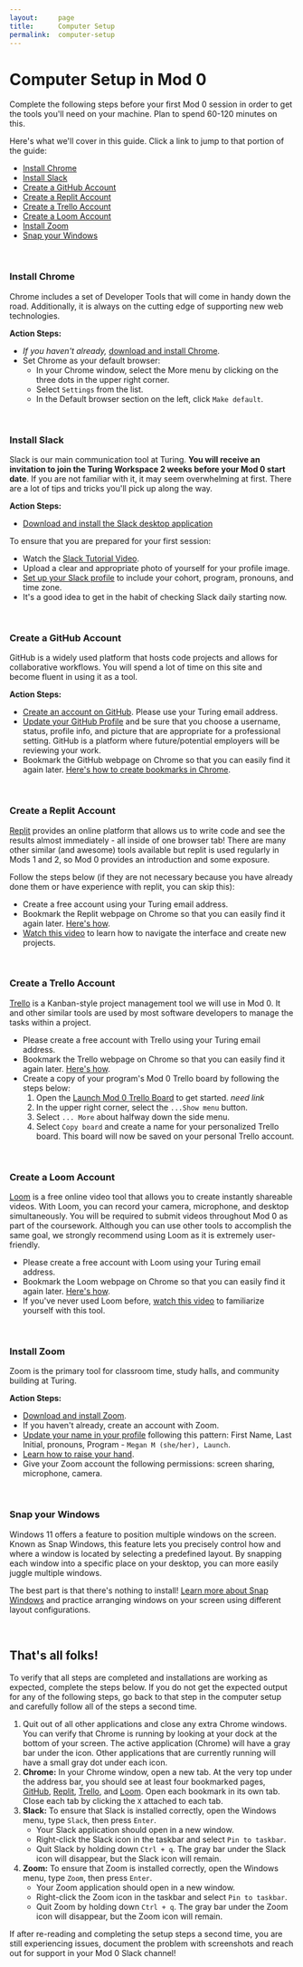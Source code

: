 ```yaml
---
layout:     page
title:      Computer Setup
permalink:  computer-setup
---
```

# Computer Setup in Mod 0

Complete the following steps before your first Mod 0 session in order to get the tools you'll need on your machine. Plan to spend 60-120 minutes on this.

Here's what we'll cover in this guide. Click a link to jump to that portion of the guide:

- [Install Chrome](#install-chrome)
- [Install Slack](#install-slack)
- [Create a GitHub Account](#create-a-github-account)
- [Create a Replit Account](#create-a-replit-account)
- [Create a Trello Account](#create-a-trello-account)
- [Create a Loom Account](#create-a-loom-account)
- [Install Zoom](#install-zoom)
- [Snap your Windows](#snap-your-windows)

<br>

### Install Chrome

Chrome includes a set of Developer Tools that will come in handy down the road. Additionally, it is always on the cutting edge of supporting new web technologies.

**Action Steps:**
- _If you haven't already,_ [download and install Chrome](https://www.google.com/chrome/).
- Set Chrome as your default browser: 
  - In your Chrome window, select the More menu by clicking on the three dots in the upper right corner.
  - Select `Settings` from the list.
  - In the Default browser section on the left, click `Make default`.

<br>

### Install Slack

Slack is our main communication tool at Turing. **You will receive an invitation to join the Turing Workspace 2 weeks before your Mod 0 start date**. If you are not familiar with it, it may seem overwhelming at first. There are a lot of tips and tricks you'll pick up along the way.

**Action Steps:**
- [Download and install the Slack desktop application](https://slack.com/downloads/windows)

To ensure that you are prepared for your first session:
- Watch the [Slack Tutorial Video](https://www.youtube.com/watch?v=tfq333EpWgM).
- Upload a clear and appropriate photo of yourself for your profile image.
- [Set up your Slack profile](https://www.loom.com/share/6f10b796c90f40c09594899d71bf401a) to include your cohort, program, pronouns, and time zone.
- It's a good idea to get in the habit of checking Slack daily starting now.

<br>

### Create a GitHub Account

GitHub is a widely used platform that hosts code projects and allows for collaborative workflows. You will spend a lot of time on this site and become fluent in using it as a tool.

**Action Steps:**
- [Create an account on GitHub](https://github.com/). Please use your Turing email address.
- [Update your GitHub Profile](https://github.com/settings/profile) and be sure that you choose a username, status, profile info, and picture that are appropriate for a professional setting. GitHub is a platform where future/potential employers will be reviewing your work.
- Bookmark the GitHub webpage on Chrome so that you can easily find it again later. [Here's how to create bookmarks in Chrome](https://support.google.com/chrome/answer/188842?hl=en&co=GENIE.Platform%3DDesktop).

<br>

### Create a Replit Account

[Replit](https://replit.com/~) provides an online platform that allows us to write code and see the results almost immediately - all inside of one browser tab! There are many other similar (and awesome) tools available but replit is used regularly in Mods 1 and 2, so Mod 0 provides an introduction and some exposure.

Follow the steps below (if they are not necessary because you have already done them or have experience with replit, you can skip this):
- Create a free account using your Turing email address.
- Bookmark the Replit webpage on Chrome so that you can easily find it again later. [Here's how](https://support.google.com/chrome/answer/188842?hl=en&co=GENIE.Platform%3DDesktop).
- [Watch this video](https://www.youtube.com/watch?v=cnLE3bH6fHE) to learn how to navigate the interface and create new projects.

<br>

### Create a Trello Account

[Trello](https://trello.com/) is a Kanban-style project management tool we will use in Mod 0. It and other similar tools are used by most software developers to manage the tasks within a project.

- Please create a free account with Trello using your Turing email address.
- Bookmark the Trello webpage on Chrome so that you can easily find it again later. [Here's how](https://support.google.com/chrome/answer/188842?hl=en&co=GENIE.Platform%3DDesktop).
- Create a copy of your program's Mod 0 Trello board by following the steps below:
  1. Open the [Launch Mod 0 Trello Board]() to get started. *need link*
  1. In the upper right corner, select the `...Show menu` button.
  1. Select `... More` about halfway down the side menu.
  1. Select `Copy board` and create a name for your personalized Trello board. This board will now be saved on your personal Trello account.

<br>

### Create a Loom Account

[Loom](https://www.loom.com/) is a free online video tool that allows you to create instantly shareable videos. With Loom, you can record your camera, microphone, and desktop simultaneously. You will be required to submit videos throughout Mod 0 as part of the coursework. Although you can use other tools to accomplish the same goal, we strongly recommend using Loom as it is extremely user-friendly.

- Please create a free account with Loom using your Turing email address.
- Bookmark the Loom webpage on Chrome so that you can easily find it again later. [Here's how](https://support.google.com/chrome/answer/188842?hl=en&co=GENIE.Platform%3DDesktop).
- If you've never used Loom before, [watch this video](https://youtu.be/iugmJe8uDLE) to familiarize yourself with this tool.

<br>

### Install Zoom

Zoom is the primary tool for classroom time, study halls, and community building at Turing.

**Action Steps:**
- [Download and install Zoom](https://zoom.us/download/).
- If you haven't already, create an account with Zoom.
- [Update your name in your profile](https://support.zoom.us/hc/en-us/articles/201363203-My-Profile) following this pattern: First Name, Last Initial, pronouns, Program - `Megan M (she/her), Launch`.
- [Learn how to raise your hand](https://support.zoom.us/hc/en-us/articles/205566129-Raise-Hand-In-Webinar).
- Give your Zoom account the following permissions: screen sharing, microphone, camera.

<br>

### Snap your Windows

Windows 11 offers a feature to position multiple windows on the screen. Known as Snap Windows, this feature lets you precisely control how and where a window is located by selecting a predefined layout. By snapping each window into a specific place on your desktop, you can more easily juggle multiple windows.

The best part is that there's nothing to install! [Learn more about Snap Windows](https://support.microsoft.com/en-us/windows/snap-your-windows-885a9b1e-a983-a3b1-16cd-c531795e6241) and practice arranging windows on your screen using different layout configurations.

<br>

## That's all folks! 
To verify that all steps are completed and installations are working as expected, complete the steps below. If you do not get the expected output for any of the following steps, go back to that step in the computer setup and carefully follow all of the steps a second time. 
1. Quit out of all other applications and close any extra Chrome windows. You can verify that Chrome is running by looking at your dock at the bottom of your screen. The active application (Chrome) will have a gray bar under the icon. Other applications that are currently running will have a small gray dot under each icon.
1. **Chrome:** In your Chrome window, open a new tab. At the very top under the address bar, you should see at least four bookmarked pages, [GitHub](https://www.github.com), [Replit](https://replit.com/~), [Trello](https://trello.com/), and [Loom](https://www.loom.com/looms/videos). Open each bookmark in its own tab. Close each tab by clicking the `X` attached to each tab.
1. **Slack:** To ensure that Slack is installed correctly, open the Windows menu, type `Slack`, then press `Enter`.
    - Your Slack application should open in a new window.
    - Right-click the Slack icon in the taskbar and select `Pin to taskbar`.
    - Quit Slack by holding down `Ctrl + q`. The gray bar under the Slack icon will disappear, but the Slack icon will remain.
1. **Zoom:** To ensure that Zoom is installed correctly, open the Windows menu, type `Zoom`, then press `Enter`.
    - Your Zoom application should open in a new window.
    - Right-click the Zoom icon in the taskbar and select `Pin to taskbar`.
    - Quit Zoom by holding down `Ctrl + q`. The gray bar under the Zoom icon will disappear, but the Zoom icon will remain.


If after re-reading and completing the setup steps a second time, you are still experiencing issues, document the problem with screenshots and reach out for support in your Mod 0 Slack channel!

<br>
<br>
<br>
<br>
<br>
<br>
